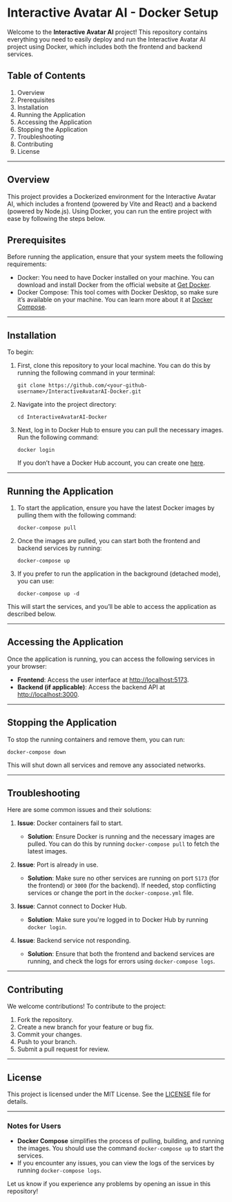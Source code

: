 # Interactive Avatar AI - Docker Setup

Welcome to the **Interactive Avatar AI** project! This repository contains everything you need to easily deploy and run the Interactive Avatar AI project using Docker, which includes both the frontend and backend services.

## **Table of Contents**
1. Overview
2. Prerequisites
3. Installation
4. Running the Application
5. Accessing the Application
6. Stopping the Application
7. Troubleshooting
8. Contributing
9. License

---

## **Overview**

This project provides a Dockerized environment for the Interactive Avatar AI, which includes a frontend (powered by Vite and React) and a backend (powered by Node.js). Using Docker, you can run the entire project with ease by following the steps below.

## **Prerequisites**

Before running the application, ensure that your system meets the following requirements:

- Docker: You need to have Docker installed on your machine. You can download and install Docker from the official website at [Get Docker](https://www.docker.com/get-started).
- Docker Compose: This tool comes with Docker Desktop, so make sure it’s available on your machine. You can learn more about it at [Docker Compose](https://docs.docker.com/compose/).

---

## **Installation**

To begin:

1. First, clone this repository to your local machine. You can do this by running the following command in your terminal:

   `git clone https://github.com/<your-github-username>/InteractiveAvatarAI-Docker.git`

2. Navigate into the project directory:

   `cd InteractiveAvatarAI-Docker`

3. Next, log in to Docker Hub to ensure you can pull the necessary images. Run the following command:

   `docker login`

   If you don’t have a Docker Hub account, you can create one [here](https://hub.docker.com/).

---

## **Running the Application**

1. To start the application, ensure you have the latest Docker images by pulling them with the following command:

   `docker-compose pull`

2. Once the images are pulled, you can start both the frontend and backend services by running:

   `docker-compose up`

3. If you prefer to run the application in the background (detached mode), you can use:

   `docker-compose up -d`

This will start the services, and you’ll be able to access the application as described below.

---

## **Accessing the Application**

Once the application is running, you can access the following services in your browser:

- **Frontend**: Access the user interface at [http://localhost:5173](http://localhost:5173).
- **Backend (if applicable)**: Access the backend API at [http://localhost:3000](http://localhost:3000).

---

## **Stopping the Application**

To stop the running containers and remove them, you can run:

`docker-compose down`

This will shut down all services and remove any associated networks.

---

## **Troubleshooting**

Here are some common issues and their solutions:

1. **Issue**: Docker containers fail to start.
   - **Solution**: Ensure Docker is running and the necessary images are pulled. You can do this by running `docker-compose pull` to fetch the latest images.

2. **Issue**: Port is already in use.
   - **Solution**: Make sure no other services are running on port `5173` (for the frontend) or `3000` (for the backend). If needed, stop conflicting services or change the port in the `docker-compose.yml` file.

3. **Issue**: Cannot connect to Docker Hub.
   - **Solution**: Make sure you're logged in to Docker Hub by running `docker login`.

4. **Issue**: Backend service not responding.
   - **Solution**: Ensure that both the frontend and backend services are running, and check the logs for errors using `docker-compose logs`.

---

## **Contributing**

We welcome contributions! To contribute to the project:

1. Fork the repository.
2. Create a new branch for your feature or bug fix.
3. Commit your changes.
4. Push to your branch.
5. Submit a pull request for review.

---

## **License**

This project is licensed under the MIT License. See the [LICENSE](LICENSE) file for details.

---

### **Notes for Users**

- **Docker Compose** simplifies the process of pulling, building, and running the images. You should use the command `docker-compose up` to start the services.
- If you encounter any issues, you can view the logs of the services by running `docker-compose logs`.

Let us know if you experience any problems by opening an issue in this repository!
